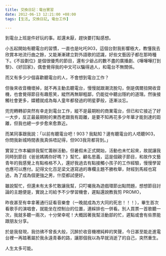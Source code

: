 ```yaml
---
title: 交換日記：電台實習
date: 2012-06-13 12:21:00 +08:00
tags: [生活, 交換日記, 電台工作]

---
```


  

到電台上班是件好玩的事。趁還未厭，趕快要打點感想。

  
小五起開始有聽電台的習慣，一直也是叱吒903，這個台對我影響極大，教懂我去欣賞本地流行曲之餘，又能漸漸建立對外語歌的認識，好些文藝因子都在那時種下。《不設劃位》是個很優秀的節目，還有少爺占的數不盡的廣播劇、《嘩嘩嘩打到黎》、《好回家》，偶會覺得我的中文可以騙得過人，和電台不無關係。

  
而又有多少少個喜歡聽電台的人，不會想到電台工作？

  
但後來收音機壞掉，就不再主動去聽電台，慢慢就跟潮流脫勾，倒是偶爾扭開收音機，也會覺得節目有趣惹笑，縱然再無聊粗鄙，仍能從中聽出隱約的道理。然後接觸社會更多，媒體就成為每人童年都發過的明星夢般，逐漸淡忘。

  
兜兜轉轉卻突然有幸走到電台工作，縱不是最期盼的商業電台，但已和它接近了好一大步，反正最最期盼的東西老跟我有距離，是要不知再花多少年華才能到達的距離，但我也總一步步愈來愈靠近。

  
而某同事跟我說：「以前有聽電台吧！903？我點知？邊有聽電台的人唔聽903，你問我新城時間表我真係唔記得，但903我背都背到。」

  
實習工作本編排我幫忙籌辦活動，但暑假未正式開始，活動也未忙起來，故就讓我同時到節目《爸爸媽媽你好嗎？》幫忙。顧名思義，這是個親子節目，和故作文藝青年的我感覺上有點格格不入，還好我過去有點接觸小孩子的工作經驗，慢慢學習也應可以應付。記得文化百足梁文道寫過的專欄主題不勝枚舉，財經到馬經也寫過，為了成為個更強之男，什麼都試便好。

  
雖說幫忙，但還未有太多忙敢讓我幫，只叮囑我為遊戲環節出點問題，想想節目討論的主題便是，實說上司給予不少學習機會，遲點還說教我剪 PROMO， 

  
昨夜甚至有幸拿著通行証看音樂會（一晚就成為方大同的死忠！！！），畢生首次看歌手的演唱會，就能坐在控制台的位置，連綵排也一併看。別人買票一首歌聽一次，我就多聽一兩次，十分榮幸呢！大概因著我幫活動部的忙，遲點或會有些票能跟朋友分享。

  
於是我發現，我彷彿不曾長大般，沉醉於收音機裡純粹的笑聲，今日甚至能走進電台裡一再踏著屬於我永遠青春的路，讓那個我以為早就消逝了的自己，突然重生。

  
人生太多可能。
